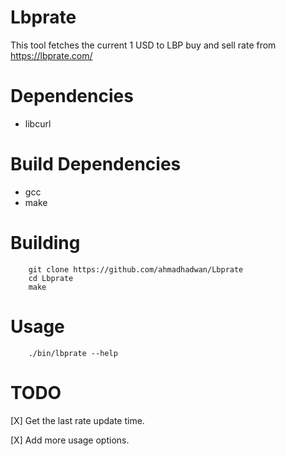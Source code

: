 Lbprate
=======

This tool fetches the current 1 USD to LBP buy and sell rate
from https://lbprate.com/

# Dependencies
- libcurl

# Build Dependencies
- gcc
- make

# Building
```
    git clone https://github.com/ahmadhadwan/Lbprate
    cd Lbprate
    make
```

# Usage
```
    ./bin/lbprate --help
```

# TODO
[X] Get the last rate update time.

[X] Add more usage options.
